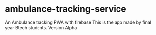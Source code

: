 # ambulance-tracking-service
An Ambulance tracking PWA with firebase
This is the app made by final year Btech students.
Version Alpha